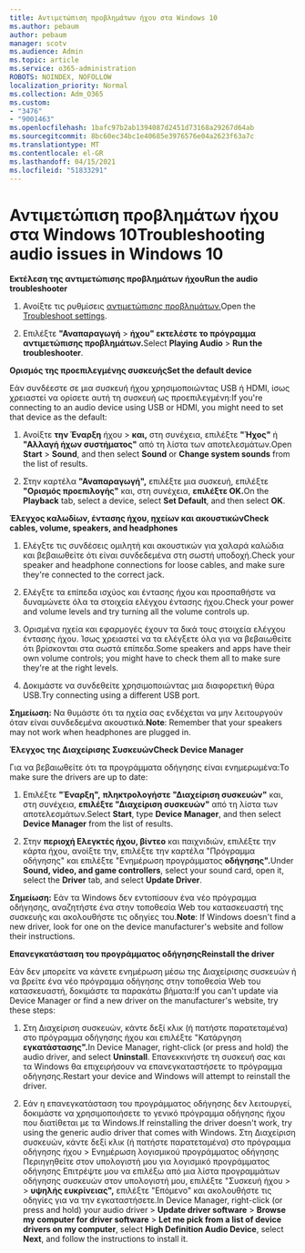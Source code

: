 ```yaml
---
title: Αντιμετώπιση προβλημάτων ήχου στα Windows 10
ms.author: pebaum
author: pebaum
manager: scotv
ms.audience: Admin
ms.topic: article
ms.service: o365-administration
ROBOTS: NOINDEX, NOFOLLOW
localization_priority: Normal
ms.collection: Adm_O365
ms.custom:
- "3476"
- "9001463"
ms.openlocfilehash: 1bafc97b2ab1394087d2451d73168a29267d64ab
ms.sourcegitcommit: 8bc60ec34bc1e40685e3976576e04a2623f63a7c
ms.translationtype: MT
ms.contentlocale: el-GR
ms.lasthandoff: 04/15/2021
ms.locfileid: "51833291"
---
```

# <a name="troubleshooting-audio-issues-in-windows-10"></a><span data-ttu-id="ccb85-102">Αντιμετώπιση προβλημάτων ήχου στα Windows 10</span><span class="sxs-lookup"><span data-stu-id="ccb85-102">Troubleshooting audio issues in Windows 10</span></span>

<span data-ttu-id="ccb85-103">**Εκτέλεση της αντιμετώπισης προβλημάτων ήχου**</span><span class="sxs-lookup"><span data-stu-id="ccb85-103">**Run the audio troubleshooter**</span></span>

1.  <span data-ttu-id="ccb85-104">Ανοίξτε τις ρυθμίσεις [αντιμετώπισης προβλημάτων.](ms-settings:troubleshoot)</span><span class="sxs-lookup"><span data-stu-id="ccb85-104">Open the [Troubleshoot settings](ms-settings:troubleshoot).</span></span>

2.  <span data-ttu-id="ccb85-105">Επιλέξτε **"Αναπαραγωγή**  >  **ήχου" εκτελέστε το πρόγραμμα αντιμετώπισης προβλημάτων.**</span><span class="sxs-lookup"><span data-stu-id="ccb85-105">Select **Playing Audio** > **Run the troubleshooter**.</span></span>

<span data-ttu-id="ccb85-106">**Ορισμός της προεπιλεγμένης συσκευής**</span><span class="sxs-lookup"><span data-stu-id="ccb85-106">**Set the default device**</span></span>

<span data-ttu-id="ccb85-107">Εάν συνδέεστε σε μια συσκευή ήχου χρησιμοποιώντας USB ή HDMI, ίσως χρειαστεί να ορίσετε αυτή τη συσκευή ως προεπιλεγμένη:</span><span class="sxs-lookup"><span data-stu-id="ccb85-107">If you're connecting to an audio device using USB or HDMI, you might need to set that device as the default:</span></span>

1. <span data-ttu-id="ccb85-108">Ανοίξτε **την Έναρξη** ήχου  >  **και,** στη συνέχεια, επιλέξτε **"Ήχος"** ή **"Αλλαγή ήχων συστήματος"** από τη λίστα των αποτελεσμάτων.</span><span class="sxs-lookup"><span data-stu-id="ccb85-108">Open **Start** > **Sound**, and then select **Sound** or **Change system sounds** from the list of results.</span></span>

2.  <span data-ttu-id="ccb85-109">Στην καρτέλα **"Αναπαραγωγή",** επιλέξτε μια συσκευή, επιλέξτε **"Ορισμός προεπιλογής"** και, στη συνέχεια, **επιλέξτε OK.**</span><span class="sxs-lookup"><span data-stu-id="ccb85-109">On the **Playback** tab, select a device, select **Set Default**, and then select **OK**.</span></span>

<span data-ttu-id="ccb85-110">**Έλεγχος καλωδίων, έντασης ήχου, ηχείων και ακουστικών**</span><span class="sxs-lookup"><span data-stu-id="ccb85-110">**Check cables, volume, speakers, and headphones**</span></span>

1. <span data-ttu-id="ccb85-111">Ελέγξτε τις συνδέσεις ομιλητή και ακουστικών για χαλαρά καλώδια και βεβαιωθείτε ότι είναι συνδεδεμένα στη σωστή υποδοχή.</span><span class="sxs-lookup"><span data-stu-id="ccb85-111">Check your speaker and headphone connections for loose cables, and make sure they're connected to the correct jack.</span></span>

2. <span data-ttu-id="ccb85-112">Ελέγξτε τα επίπεδα ισχύος και έντασης ήχου και προσπαθήστε να δυναμώνετε όλα τα στοιχεία ελέγχου έντασης ήχου.</span><span class="sxs-lookup"><span data-stu-id="ccb85-112">Check your power and volume levels and try turning all the volume controls up.</span></span>

3. <span data-ttu-id="ccb85-113">Ορισμένα ηχεία και εφαρμογές έχουν τα δικά τους στοιχεία ελέγχου έντασης ήχου. Ίσως χρειαστεί να τα ελέγξετε όλα για να βεβαιωθείτε ότι βρίσκονται στα σωστά επίπεδα.</span><span class="sxs-lookup"><span data-stu-id="ccb85-113">Some speakers and apps have their own volume controls; you might have to check them all to make sure they're at the right levels.</span></span>

4. <span data-ttu-id="ccb85-114">Δοκιμάστε να συνδεθείτε χρησιμοποιώντας μια διαφορετική θύρα USB.</span><span class="sxs-lookup"><span data-stu-id="ccb85-114">Try connecting using a different USB port.</span></span>

<span data-ttu-id="ccb85-115">**Σημείωση:** Να θυμάστε ότι τα ηχεία σας ενδέχεται να μην λειτουργούν όταν είναι συνδεδεμένα ακουστικά.</span><span class="sxs-lookup"><span data-stu-id="ccb85-115">**Note**: Remember that your speakers may not work when headphones are plugged in.</span></span>

<span data-ttu-id="ccb85-116">**Έλεγχος της Διαχείρισης Συσκευών**</span><span class="sxs-lookup"><span data-stu-id="ccb85-116">**Check Device Manager**</span></span>

<span data-ttu-id="ccb85-117">Για να βεβαιωθείτε ότι τα προγράμματα οδήγησης είναι ενημερωμένα:</span><span class="sxs-lookup"><span data-stu-id="ccb85-117">To make sure the drivers are up to date:</span></span>

1. <span data-ttu-id="ccb85-118">Επιλέξτε **"Έναρξη",** **πληκτρολογήστε "Διαχείριση συσκευών"** και, στη συνέχεια, **επιλέξτε "Διαχείριση συσκευών"** από τη λίστα των αποτελεσμάτων.</span><span class="sxs-lookup"><span data-stu-id="ccb85-118">Select **Start**, type **Device Manager**, and then select **Device Manager** from the list of results.</span></span>

2. <span data-ttu-id="ccb85-119">Στην **περιοχή Ελεγκτές ήχου, βίντεο** και παιχνιδιών, επιλέξτε την κάρτα ήχου, ανοίξτε την, επιλέξτε την καρτέλα "Πρόγραμμα οδήγησης" και επιλέξτε "Ενημέρωση προγράμματος  **οδήγησης".**</span><span class="sxs-lookup"><span data-stu-id="ccb85-119">Under **Sound, video, and game controllers**, select your sound card, open it, select the **Driver** tab, and select **Update Driver**.</span></span>

<span data-ttu-id="ccb85-120">**Σημείωση:** Εάν τα Windows δεν εντοπίσουν ένα νέο πρόγραμμα οδήγησης, αναζητήστε ένα στην τοποθεσία Web του κατασκευαστή της συσκευής και ακολουθήστε τις οδηγίες του.</span><span class="sxs-lookup"><span data-stu-id="ccb85-120">**Note**: If Windows doesn't find a new driver, look for one on the device manufacturer's website and follow their instructions.</span></span>

<span data-ttu-id="ccb85-121">**Επανεγκατάσταση του προγράμματος οδήγησης**</span><span class="sxs-lookup"><span data-stu-id="ccb85-121">**Reinstall the driver**</span></span>

<span data-ttu-id="ccb85-122">Εάν δεν μπορείτε να κάνετε ενημέρωση μέσω της Διαχείρισης συσκευών ή να βρείτε ένα νέο πρόγραμμα οδήγησης στην τοποθεσία Web του κατασκευαστή, δοκιμάστε τα παρακάτω βήματα:</span><span class="sxs-lookup"><span data-stu-id="ccb85-122">If you can't update via Device Manager or find a new driver on the manufacturer's website, try these steps:</span></span>

1. <span data-ttu-id="ccb85-123">Στη Διαχείριση συσκευών, κάντε δεξί κλικ (ή πατήστε παρατεταμένα) στο πρόγραμμα οδήγησης ήχου και επιλέξτε "Κατάργηση **εγκατάστασης".**</span><span class="sxs-lookup"><span data-stu-id="ccb85-123">In Device Manager, right-click (or press and hold) the audio driver, and select **Uninstall**.</span></span> <span data-ttu-id="ccb85-124">Επανεκκινήστε τη συσκευή σας και τα Windows θα επιχειρήσουν να επανεγκαταστήσετε το πρόγραμμα οδήγησης.</span><span class="sxs-lookup"><span data-stu-id="ccb85-124">Restart your device and Windows will attempt to reinstall the driver.</span></span>

2. <span data-ttu-id="ccb85-125">Εάν η επανεγκατάσταση του προγράμματος οδήγησης δεν λειτουργεί, δοκιμάστε να χρησιμοποιήσετε το γενικό πρόγραμμα οδήγησης ήχου που διατίθεται με τα Windows.</span><span class="sxs-lookup"><span data-stu-id="ccb85-125">If reinstalling the driver doesn't work, try using the generic audio driver that comes with Windows.</span></span> <span data-ttu-id="ccb85-126">Στη Διαχείριση συσκευών, κάντε δεξί κλικ (ή πατήστε παρατεταμένα) στο πρόγραμμα οδήγησης ήχου > Ενημέρωση λογισμικού προγράμματος οδήγησης Περιηγηθείτε στον υπολογιστή μου για λογισμικό προγράμματος οδήγησης Επιτρέψτε μου να επιλέξω από μια λίστα προγραμμάτων οδήγησης συσκευών στον υπολογιστή μου, επιλέξτε "Συσκευή ήχου  >    >   **υψηλής ευκρίνειας",** επιλέξτε "Επόμενο" και ακολουθήστε τις οδηγίες για να την εγκαταστήσετε.</span><span class="sxs-lookup"><span data-stu-id="ccb85-126">In Device Manager, right-click (or press and hold) your audio driver > **Update driver software** > **Browse my computer for driver software** > **Let me pick from a list of device drivers on my computer**, select **High Definition Audio Device**, select **Next**, and follow the instructions to install it.</span></span>
